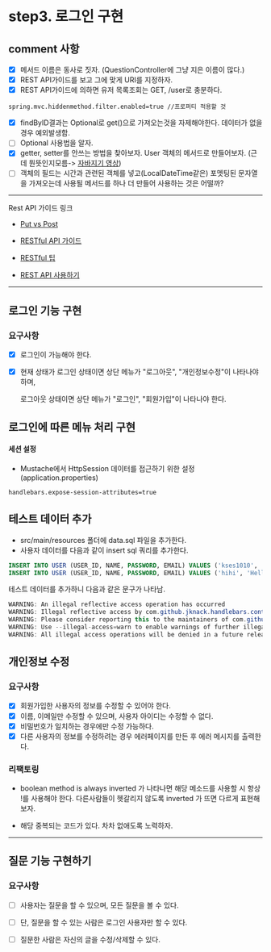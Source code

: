 # step3. 로그인 구현

## comment 사항

- [x] 메서드 이름은 동사로 짓자. (QuestionController에 그냥 지은 이름이 많다.)
- [x] REST API가이드를 보고 그에 맞게 URI를 지정하자.
- [x] REST API가이드에 의하면 유저 목록조회는 GET, /user로 충분하다.

```properties
spring.mvc.hiddenmethod.filter.enabled=true //프로퍼티 적용할 것
```

- [x] findByID결과는 Optional로 get()으로 가져오는것을 자제해야한다. 데이터가 없을경우 예외발생함.
- [ ] Optional 사용법을 알자.
- [x] getter, setter를 안쓰는 방법을 찾아보자. User 객체의 메서드로 만들어보자. (근데 뭔뜻인지모름-> [자바지기 영상](https://www.youtube.com/watch?v=DaqWKDvdmAk))
- [ ] 객체의 필드는 시간과 관련된 객체를 넣고(LocalDateTime같은)
  포멧팅된 문자열을 가져오는데 사용될 메서드를 하나 더 만들어 사용하는 것은 어떨까?

---

Rest API 가이드 링크

- [Put vs Post](https://1ambda.github.io/javascripts/rest-api-put-vs-post/)

- [RESTful API 가이드](https://sanghaklee.tistory.com/57)

- [RESTful 팁](https://spoqa.github.io/2012/02/27/rest-introduction.html)
- [REST API 사용하기](https://meetup.toast.com/posts/92)

---

## 로그인 기능 구현

### 요구사항

- [x] 로그인이 가능해야 한다.

- [x] 현재 상태가 로그인 상태이면 상단 메뉴가 "로그아웃", "개인정보수정"이 나타나야 하며,  

  로그아웃 상태이면 상단 메뉴가 "로그인", "회원가입"이 나타나야 한다.



## 로그인에 따른 메뉴 처리 구현

#### 세션 설정

- Mustache에서 HttpSession 데이터를 접근하기 위한 설정(application.properties)

```properties
handlebars.expose-session-attributes=true
```



## 테스트 데이터 추가

- src/main/resources 폴더에 data.sql 파일을 추가한다.
- 사용자 데이터를 다음과 같이 insert sql 쿼리를 추가한다.

```sql
INSERT INTO USER (USER_ID, NAME, PASSWORD, EMAIL) VALUES ('kses1010', 'Sunny', '123', 'kses1010@gmail.com');
INSERT INTO USER (USER_ID, NAME, PASSWORD, EMAIL) VALUES ('hihi', 'Hello', 'abc', 'hihi@naver.com');
```

테스트 데이터를 추가하니 다음과 같은 문구가 나타남.

```java
WARNING: An illegal reflective access operation has occurred
WARNING: Illegal reflective access by com.github.jknack.handlebars.context.MemberValueResolver (file:/home/sosah/.gradle/caches/modules-2/files-2.1/com.github.jknack/handlebars/4.0.6/ccf00179b6648523e5c64b9b5fb783d89e42401b/handlebars-4.0.6.jar) to method java.util.Collections$EmptyMap.isEmpty()
WARNING: Please consider reporting this to the maintainers of com.github.jknack.handlebars.context.MemberValueResolver
WARNING: Use --illegal-access=warn to enable warnings of further illegal reflective access operations
WARNING: All illegal access operations will be denied in a future release
```



## 개인정보 수정

### 요구사항

- [x] 회원가입한 사용자의 정보를 수정할 수 있어야 한다.
- [x] 이름, 이메일만 수정할 수 있으며, 사용자 아이디는 수정할 수 없다.
- [x] 비밀번호가 일치하는 경우에만 수정 가능하다.
- [x] 다른 사용자의 정보를 수정하려는 경우 에러페이지를 만든 후 에러 메시지를 출력한다.

### 리팩토링

- boolean method is always inverted 가 나타나면 해당 메소드를 사용할 시 항상 !를 사용해야 한다.  다른사람들이 
  헷갈리지 않도록 inverted 가 뜨면 다르게 표현해보자.

- 해당 중복되는 코드가 있다. 차차 없애도록 노력하자.

---

## 질문 기능 구현하기

### 요구사항

- [ ] 사용자는 질문을 할 수 있으며, 모든 질문을 볼 수 있다.
- [ ] 단, 질문을 할 수 있는 사람은 로그인 사용자만 할 수 있다.
- [ ] 질문한 사람은 자신의 글을 수정/삭제할 수 있다.














